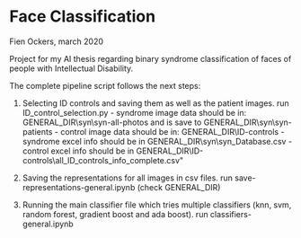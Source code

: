 # Face Classification 
Fien Ockers, march 2020

Project for my AI thesis regarding binary syndrome classification of faces of people with Intellectual Disability. 

The complete pipeline script follows the next steps:

1. Selecting ID controls and saving them as well as the patient images.
    run ID_control_selection.py
        - syndrome image data should be in: GENERAL_DIR\syn\syn-all-photos and is save to GENERAL_DIR\syn\syn-patients
        - control image data should be in: GENERAL_DIR\ID-controls
        - syndrome excel info should be in GENERAL_DIR\syn\syn_Database.csv
        - control excel info should be in GENERAL_DIR\ID-controls\all_ID_controls_info_complete.csv"
    
    
2. Saving the representations for all images in csv files.
    run save-representations-general.ipynb (check GENERAL_DIR)
    
3. Running the main classifier file which tries multiple classifiers (knn, svm, random forest, gradient boost and ada boost). 
    run classifiers-general.ipynb
